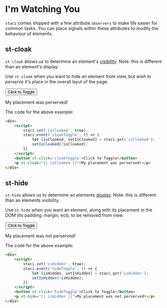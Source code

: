 # I'm Watching You
`staci` comes shipped with a few attribute `observers` to make life easier for common tasks. You can place signals within these attributes to modify the behaviour of elements.

## st-cloak
`st-cloak` allows us to determine an element's [visibility](https://developer.mozilla.org/en-US/docs/Web/CSS/visibility). Note: this is different than an element's display.

Use `st-cloak` when you want to hide an element from view, but *wish to perserve* it's place in the overall layut of the page.

<div class='flex flex-col gap-4 pb-4'>
    <script>
        staci.set('isCloaked', true);
        staci.event('cloakToggle', () => {
            let [isCloaked, setIsCloaked] = staci.get('isCloaked');
            setIsCloaked(!isCloaked);
        })
    </script>
    <button st-click='cloakToggle' class='border border-gray-800 text-gray-400 w-fit px-2 py-1 rounded text-sm'>Click to Toggle</button>
    <p st-cloak="{| isCloaked |}" class='p-4 rounded text-sm border border-gray-800 text-gray-400'>My placement was perserved!</p>
</div>

The code for the above example:
```html
<div>
    <script>
        staci.set('isCloaked', true);
        staci.event('cloakToggle', () => {
            let [isCloaked, setIsCloaked] = staci.get('isCloaked');
            setIsCloaked(!isCloaked);
        })
    </script>
    <button st-click='cloakToggle'>Click to Toggle</button>
    <p st-cloak="{| isCloaked |}">My placement was perserved!</p>
</div>
```

## st-hide
`st-hide` allows us to determine an elements [display](https://developer.mozilla.org/en-US/docs/Web/CSS/display). Note: this is different than an elements visibility.

Use `st-hide` when you want an element, along with its placement in the DOM (its padding, margin, ect), to be removed from view.

<div class='flex flex-col gap-4 pb-4'>
    <script>
        staci.set('isHidden', true);
        staci.event('hideToggle', () => {
            let [isHidden, setIsHidden] = staci.get('isHidden');
            setIsHidden(!isHidden);
        })
    </script>
    <button st-click='hideToggle' class='border border-gray-800 text-gray-400 w-fit px-2 py-1 rounded text-sm'>Click to Toggle</button>
    <p st-hide="{| isHidden |}" class='p-4 rounded text-sm border border-gray-800 text-gray-400'>My placement was not perserved!</p>
</div>

The code for the above example:
```html
<div>
    <script>
        staci.set('isHidden', true);
        staci.event('hideToggle', () => {
            let [isHidden, setIsHidden] = staci.get('isHidden');
            setIsHidden(!isHidden);
        })
    </script>
    <button st-click='hideToggle'>Click to Toggle</button>
    <p st-hide="{| isHidden |}">My placement was not perserved!</p>
</div>
```
